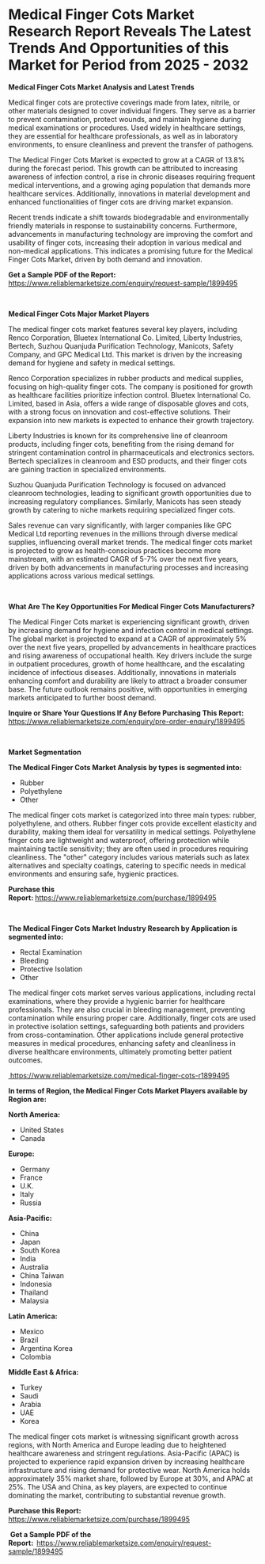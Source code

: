 <p><h1>Medical Finger Cots Market Research Report Reveals The Latest Trends And Opportunities of this Market for Period from 2025 - 2032</h1></p><p><strong>Medical Finger Cots Market Analysis and Latest Trends</strong></p>
<p><p>Medical finger cots are protective coverings made from latex, nitrile, or other materials designed to cover individual fingers. They serve as a barrier to prevent contamination, protect wounds, and maintain hygiene during medical examinations or procedures. Used widely in healthcare settings, they are essential for healthcare professionals, as well as in laboratory environments, to ensure cleanliness and prevent the transfer of pathogens.</p><p>The Medical Finger Cots Market is expected to grow at a CAGR of 13.8% during the forecast period. This growth can be attributed to increasing awareness of infection control, a rise in chronic diseases requiring frequent medical interventions, and a growing aging population that demands more healthcare services. Additionally, innovations in material development and enhanced functionalities of finger cots are driving market expansion. </p><p>Recent trends indicate a shift towards biodegradable and environmentally friendly materials in response to sustainability concerns. Furthermore, advancements in manufacturing technology are improving the comfort and usability of finger cots, increasing their adoption in various medical and non-medical applications. This indicates a promising future for the Medical Finger Cots Market, driven by both demand and innovation.</p></p>
<p><strong>Get a Sample PDF of the Report:&nbsp;</strong> <a href="https://www.reliablemarketsize.com/enquiry/request-sample/1899495?utm_campaign=3526&utm_medium=2&utm_source=Github&utm_content=ia&utm_term=19042025&utm_id=medical-finger-cots">https://www.reliablemarketsize.com/enquiry/request-sample/1899495</a></p>
<p>&nbsp;</p>
<p><strong>Medical Finger Cots Major Market Players</strong></p>
<p><p>The medical finger cots market features several key players, including Renco Corporation, Bluetex International Co. Limited, Liberty Industries, Bertech, Suzhou Quanjuda Purification Technology, Manicots, Safety Company, and GPC Medical Ltd. This market is driven by the increasing demand for hygiene and safety in medical settings.</p><p>Renco Corporation specializes in rubber products and medical supplies, focusing on high-quality finger cots. The company is positioned for growth as healthcare facilities prioritize infection control. Bluetex International Co. Limited, based in Asia, offers a wide range of disposable gloves and cots, with a strong focus on innovation and cost-effective solutions. Their expansion into new markets is expected to enhance their growth trajectory.</p><p>Liberty Industries is known for its comprehensive line of cleanroom products, including finger cots, benefiting from the rising demand for stringent contamination control in pharmaceuticals and electronics sectors. Bertech specializes in cleanroom and ESD products, and their finger cots are gaining traction in specialized environments. </p><p>Suzhou Quanjuda Purification Technology is focused on advanced cleanroom technologies, leading to significant growth opportunities due to increasing regulatory compliances. Similarly, Manicots has seen steady growth by catering to niche markets requiring specialized finger cots.</p><p>Sales revenue can vary significantly, with larger companies like GPC Medical Ltd reporting revenues in the millions through diverse medical supplies, influencing overall market trends. The medical finger cots market is projected to grow as health-conscious practices become more mainstream, with an estimated CAGR of 5-7% over the next five years, driven by both advancements in manufacturing processes and increasing applications across various medical settings.</p></p>
<p>&nbsp;</p>
<p><strong>What Are The Key Opportunities For Medical Finger Cots Manufacturers?</strong></p>
<p><p>The Medical Finger Cots market is experiencing significant growth, driven by increasing demand for hygiene and infection control in medical settings. The global market is projected to expand at a CAGR of approximately 5% over the next five years, propelled by advancements in healthcare practices and rising awareness of occupational health. Key drivers include the surge in outpatient procedures, growth of home healthcare, and the escalating incidence of infectious diseases. Additionally, innovations in materials enhancing comfort and durability are likely to attract a broader consumer base. The future outlook remains positive, with opportunities in emerging markets anticipated to further boost demand.</p></p>
<p><strong>Inquire or Share Your Questions If Any Before Purchasing This Report:</strong> <a href="https://www.reliablemarketsize.com/enquiry/pre-order-enquiry/1899495?utm_campaign=3526&utm_medium=2&utm_source=Github&utm_content=ia&utm_term=19042025&utm_id=medical-finger-cots">https://www.reliablemarketsize.com/enquiry/pre-order-enquiry/1899495</a></p>
<p>&nbsp;</p>
<p><strong>Market Segmentation</strong></p>
<p><strong>The Medical Finger Cots Market Analysis by types is segmented into:</strong></p>
<p><ul><li>Rubber</li><li>Polyethylene</li><li>Other</li></ul></p>
<p><p>The medical finger cots market is categorized into three main types: rubber, polyethylene, and others. Rubber finger cots provide excellent elasticity and durability, making them ideal for versatility in medical settings. Polyethylene finger cots are lightweight and waterproof, offering protection while maintaining tactile sensitivity; they are often used in procedures requiring cleanliness. The "other" category includes various materials such as latex alternatives and specialty coatings, catering to specific needs in medical environments and ensuring safe, hygienic practices.</p></p>
<p><strong>Purchase this Report:&nbsp;</strong><a href="https://www.reliablemarketsize.com/purchase/1899495?utm_campaign=3526&utm_medium=2&utm_source=Github&utm_content=ia&utm_term=19042025&utm_id=medical-finger-cots">https://www.reliablemarketsize.com/purchase/1899495</a></p>
<p>&nbsp;</p>
<p><strong>The Medical Finger Cots Market Industry Research by Application is segmented into:</strong></p>
<p><ul><li>Rectal Examination</li><li>Bleeding</li><li>Protective Isolation</li><li>Other</li></ul></p>
<p><p>The medical finger cots market serves various applications, including rectal examinations, where they provide a hygienic barrier for healthcare professionals. They are also crucial in bleeding management, preventing contamination while ensuring proper care. Additionally, finger cots are used in protective isolation settings, safeguarding both patients and providers from cross-contamination. Other applications include general protective measures in medical procedures, enhancing safety and cleanliness in diverse healthcare environments, ultimately promoting better patient outcomes.</p></p>
<p><a href="https://www.reliablemarketsize.com/medical-finger-cots-r1899495?utm_campaign=3526&utm_medium=2&utm_source=Github&utm_content=ia&utm_term=19042025&utm_id=medical-finger-cots">&nbsp;https://www.reliablemarketsize.com/medical-finger-cots-r1899495</a></p>
<p><strong>In terms of Region, the Medical Finger Cots Market Players available by Region are:</strong></p>
<p>
    <p> <strong> North America: </strong>
        <ul>
            <li>United States</li>
            <li>Canada</li>
        </ul>
        </p> 
    <p> <strong> Europe: </strong>
        <ul>
            <li>Germany</li>
            <li>France</li>
            <li>U.K.</li>
            <li>Italy</li>
            <li>Russia</li>
        </ul>
        </p> 
    <p> <strong> Asia-Pacific: </strong>
        <ul>
            <li>China</li>
            <li>Japan</li>
            <li>South Korea</li>
            <li>India</li>
            <li>Australia</li>
            <li>China Taiwan</li>
            <li>Indonesia</li>
            <li>Thailand</li>
            <li>Malaysia</li>
        </ul>
        </p> 
    <p> <strong> Latin America: </strong>
        <ul>
            <li>Mexico</li>
            <li>Brazil</li>
            <li>Argentina Korea</li>
            <li>Colombia</li>
        </ul>
        </p> 
    <p> <strong> Middle East & Africa: </strong>
        <ul>
            <li>Turkey</li>
            <li>Saudi</li>
            <li>Arabia</li>
            <li>UAE</li>
            <li>Korea</li>
        </ul>
    </p>
    </p>
<p><p>The medical finger cots market is witnessing significant growth across regions, with North America and Europe leading due to heightened healthcare awareness and stringent regulations. Asia-Pacific (APAC) is projected to experience rapid expansion driven by increasing healthcare infrastructure and rising demand for protective wear. North America holds approximately 35% market share, followed by Europe at 30%, and APAC at 25%. The USA and China, as key players, are expected to continue dominating the market, contributing to substantial revenue growth.</p></p>
<p><strong>Purchase this Report: </strong><a href="https://www.reliablemarketsize.com/purchase/1899495?utm_campaign=3526&utm_medium=2&utm_source=Github&utm_content=ia&utm_term=19042025&utm_id=medical-finger-cots">https://www.reliablemarketsize.com/purchase/1899495</a></p>
<p>&nbsp;<strong>Get a Sample PDF of the Report:&nbsp;&nbsp;</strong><a href="https://www.reliablemarketsize.com/enquiry/request-sample/1899495?utm_campaign=3526&utm_medium=2&utm_source=Github&utm_content=ia&utm_term=19042025&utm_id=medical-finger-cots">https://www.reliablemarketsize.com/enquiry/request-sample/1899495</a></p>
<p><strong></strong></p>
<p><p></p><p></p><p></p></p>